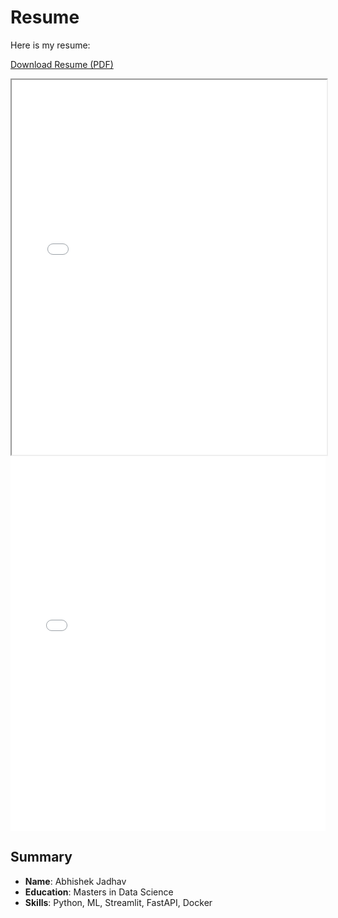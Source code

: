 # Resume

Here is my resume:

[Download Resume (PDF)](Abhishek_Jadhav_Resume.pdf)

<!-- <iframe src="Abhishek_Jadhav_Resume.pdf" width="100%" height="600px" allowfullscreen></iframe> -->
<iframe src="Classification_jupter_book/Classification_book/content/Abhishek_Jadhav_Resume.pdf" width="100%" height="600px" allowfullscreen></iframe>
<embed src="Classification_jupter_book/Classification_book/content/Abhishek_Jadhav_Resume.pdf" width="100%" height="600px" type="application/pdf">





<!-- <embed src="./Classification_jupter book/Classification_book/content/Abhishek_Jadhav_Resume.pdf" width="100%" height="600px" type="application/pdf"> -->

## Summary
- **Name**: Abhishek Jadhav
- **Education**: Masters in Data Science
- **Skills**: Python, ML, Streamlit, FastAPI, Docker 

